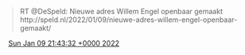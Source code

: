 > RT @DeSpeld: Nieuwe adres Willem Engel openbaar gemaakt http://speld\.nl/2022/01/09/nieuwe\-adres\-willem\-engel\-openbaar\-gemaakt/

<img src="../../media/tweet.ico" width="12" /> [Sun Jan 09 21:43:32 +0000 2022](https://twitter.com/DromerDenker/status/1480294190693163008)